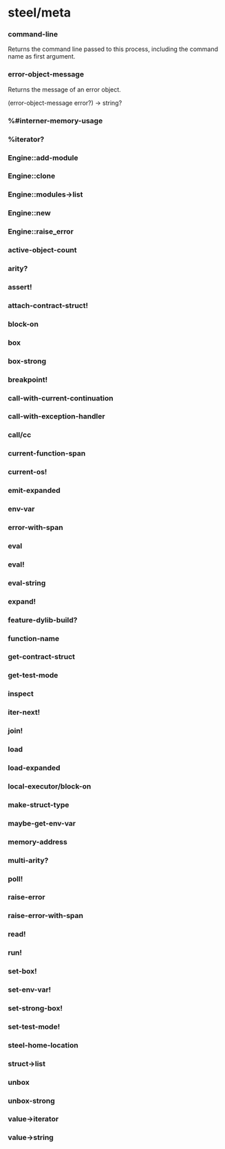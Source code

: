 # steel/meta
### **command-line**
Returns the command line passed to this process,
including the command name as first argument.
### **error-object-message**
Returns the message of an error object.

(error-object-message error?) -> string?
### **%#interner-memory-usage**
### **%iterator?**
### **Engine::add-module**
### **Engine::clone**
### **Engine::modules->list**
### **Engine::new**
### **Engine::raise_error**
### **active-object-count**
### **arity?**
### **assert!**
### **attach-contract-struct!**
### **block-on**
### **box**
### **box-strong**
### **breakpoint!**
### **call-with-current-continuation**
### **call-with-exception-handler**
### **call/cc**
### **current-function-span**
### **current-os!**
### **emit-expanded**
### **env-var**
### **error-with-span**
### **eval**
### **eval!**
### **eval-string**
### **expand!**
### **feature-dylib-build?**
### **function-name**
### **get-contract-struct**
### **get-test-mode**
### **inspect**
### **iter-next!**
### **join!**
### **load**
### **load-expanded**
### **local-executor/block-on**
### **make-struct-type**
### **maybe-get-env-var**
### **memory-address**
### **multi-arity?**
### **poll!**
### **raise-error**
### **raise-error-with-span**
### **read!**
### **run!**
### **set-box!**
### **set-env-var!**
### **set-strong-box!**
### **set-test-mode!**
### **steel-home-location**
### **struct->list**
### **unbox**
### **unbox-strong**
### **value->iterator**
### **value->string**
